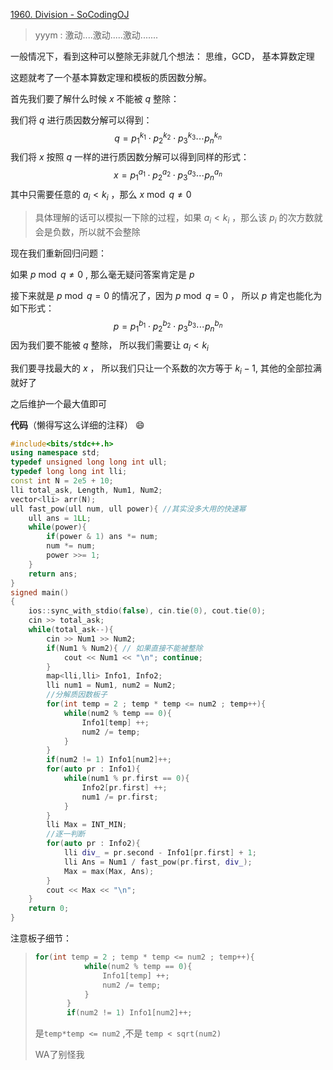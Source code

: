 [1960. Division - SoCodingOJ](https://oj.socoding.cn/p/1960)

> yyym : 激动....激动.....激动.......



一般情况下，看到这种可以整除无非就几个想法： 思维，GCD， 基本算数定理

这题就考了一个基本算数定理和模板的质因数分解。



首先我们要了解什么时候 $x$ 不能被 $q$ 整除：

我们将 $q$ 进行质因数分解可以得到：
$$
q = p_1^{k_1} \cdot p_2^{k_2} \cdot p_3^{k_3} \cdots p_n^{k_n}
$$
我们将 $x$ 按照 $q$ 一样的进行质因数分解可以得到同样的形式：
$$
x = p_1^{a_1} \cdot p_2^{a_2} \cdot p_3^{a_3} \cdots p_n^{a_n}
$$
其中只需要任意的 $a_i < k_i$ ，那么 $x \bmod q \ne 0$ 

> 具体理解的话可以模拟一下除的过程，如果 $a_i < k_i$ ，那么该 $p_i$ 的次方数就会是负数，所以就不会整除



现在我们重新回归问题：

如果 $p \bmod q \ne 0$  , 那么毫无疑问答案肯定是 $p$ 

接下来就是 $p \bmod q = 0$ 的情况了，因为 $p \bmod q = 0$ ， 所以 $p$ 肯定也能化为如下形式：
$$
p = p_1^{b_1} \cdot p_2^{b_2} \cdot p_3^{b_3} \cdots p_n^{b_n}
$$
因为我们要不能被 $q$ 整除， 所以我们需要让 $a_i < k_i$

我们要寻找最大的 $x$ ， 所以我们只让一个系数的次方等于 $k_i - 1$, 其他的全部拉满就好了

之后维护一个最大值即可

**代码**（懒得写这么详细的注释） :smile:

```c++
#include<bits/stdc++.h>
using namespace std;
typedef unsigned long long int ull;
typedef long long int lli;
const int N = 2e5 + 10;
lli total_ask, Length, Num1, Num2;
vector<lli> arr(N);
ull fast_pow(ull num, ull power){ //其实没多大用的快速幂
    ull ans = 1LL;
    while(power){
        if(power & 1) ans *= num;
        num *= num;
        power >>= 1;
    }
    return ans;
}
signed main()
{
    ios::sync_with_stdio(false), cin.tie(0), cout.tie(0);
    cin >> total_ask;
    while(total_ask--){
        cin >> Num1 >> Num2;
        if(Num1 % Num2){ // 如果直接不能被整除
            cout << Num1 << "\n"; continue;
        }
        map<lli,lli> Info1, Info2;
        lli num1 = Num1, num2 = Num2;
        //分解质因数板子
        for(int temp = 2 ; temp * temp <= num2 ; temp++){
            while(num2 % temp == 0){
                Info1[temp] ++;
                num2 /= temp;
            }
        }
        if(num2 != 1) Info1[num2]++;
        for(auto pr : Info1){
            while(num1 % pr.first == 0){
                Info2[pr.first] ++;
                num1 /= pr.first;
            }
        }
        lli Max = INT_MIN;
        //逐一判断
        for(auto pr : Info2){
            lli div_ = pr.second - Info1[pr.first] + 1;
            lli Ans = Num1 / fast_pow(pr.first, div_);
            Max = max(Max, Ans);
        }
        cout << Max << "\n";
    }
    return 0;
}
```



注意板子细节：

>```c++
>for(int temp = 2 ; temp * temp <= num2 ; temp++){
>            while(num2 % temp == 0){
>                Info1[temp] ++;
>                num2 /= temp;
>            }
>        }
>        if(num2 != 1) Info1[num2]++;
>```
>
>是`temp*temp <= num2` ,不是 `temp < sqrt(num2)`
>
>WA了别怪我